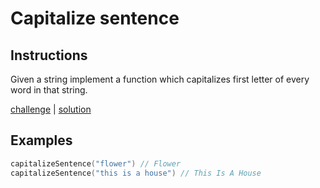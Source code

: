 # Capitalize sentence

## Instructions

Given a string implement a function which capitalizes first letter of every word in that string.

[challenge](challenge.kt) | [solution](solution.kt)

## Examples

```kotlin
capitalizeSentence("flower") // Flower
capitalizeSentence("this is a house") // This Is A House
```
